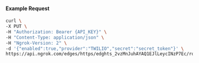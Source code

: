 <!-- Code generated for API Clients. DO NOT EDIT. -->
#### Example Request
```bash
curl \
-X PUT \
-H "Authorization: Bearer {API_KEY}" \
-H "Content-Type: application/json" \
-H "Ngrok-Version: 2" \
-d '{"enabled":true,"provider":"TWILIO","secret":"secret_token"}' \
https://api.ngrok.com/edges/https/edghts_2vzMnJuhAYAQ1EJlLeycINzP7Ec/routes/edghtsrt_2vzMnIY0xtOyppbfjeC19iKLUUc/webhook_verification
